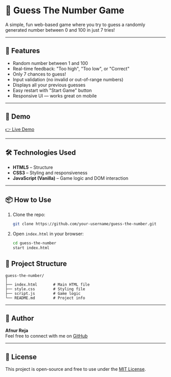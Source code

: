 # 🎯 Guess The Number Game

A simple, fun web-based game where you try to guess a randomly generated number between 0 and 100 in just 7 tries!


---

## 🌟 Features

- Random number between 1 and 100
- Real-time feedback: "Too high", "Too low", or "Correct"
- Only 7 chances to guess!
- Input validation (no invalid or out-of-range numbers)
- Displays all your previous guesses
- Easy restart with "Start Game" button
- Responsive UI — works great on mobile

---

## 🚀 Demo

[👉 Live Demo ](https://guess-the-number-reja.netlify.app/)

---

## 🛠️ Technologies Used

- **HTML5** – Structure
- **CSS3** – Styling and responsiveness
- **JavaScript (Vanilla)** – Game logic and DOM interaction

---

## 📦 How to Use

1. Clone the repo:
   ```bash
   git clone https://github.com/your-username/guess-the-number.git
   ```

2. Open `index.html` in your browser:
   ```bash
   cd guess-the-number
   start index.html
   ```


## 📂 Project Structure

```
guess-the-number/
│
├── index.html       # Main HTML file
├── style.css        # Styling file
├── script.js        # Game logic
└── README.md        # Project info
```

---

## 🙌 Author

**Afnur Reja**  
Feel free to connect with me on [GitHub](https://github.com/afnur-reja)

---

## 📄 License

This project is open-source and free to use under the [MIT License](LICENSE).
